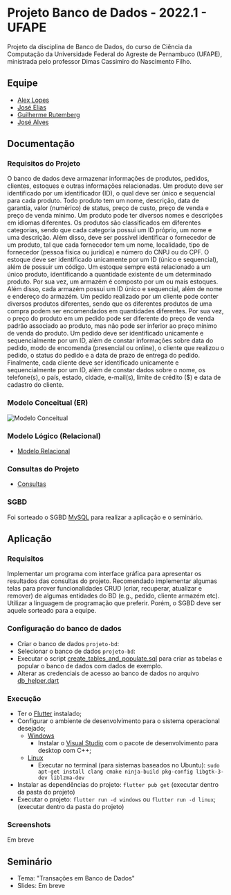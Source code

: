 # Projeto Banco de Dados - 2022.1 - UFAPE

Projeto da disciplina de Banco de Dados, do curso de Ciência da Computação da Universidade Federal do Agreste de Pernambuco (UFAPE), ministrada pelo professor Dimas Cassimiro do Nascimento Filho.

## Equipe

- [Alex Lopes](https://github.com/alexlsilva7)
- [José Elias](https://github.com/Eliaz500)
- [Guilherme Rutemberg](https://github.com/GuiSysLima)
- [José Alves](https://github.com/IBORD)

## Documentação
### Requisitos do Projeto

O banco de dados deve armazenar informações de produtos, pedidos, clientes, estoques e outras informações relacionadas. Um produto deve ser identificado por um identificador (ID), o qual deve ser único e sequencial para cada produto. Todo produto tem um nome, descrição, data de garantia, valor (numérico) de status, preço de custo, preço de venda e preço de venda mínimo. Um produto pode ter diversos nomes e descrições em idiomas diferentes. Os produtos são classificados em diferentes categorias, sendo que cada categoria possui um ID próprio, um nome e uma descrição. Além disso, deve ser possível identificar o fornecedor de um produto, tal que cada fornecedor tem um nome, localidade, tipo de fornecedor (pessoa física ou jurídica) e número do CNPJ ou do CPF. O estoque deve ser identificado unicamente por um ID (único e sequencial), além de possuir um código. Um estoque sempre está relacionado a um único produto, identificando a quantidade existente de um determinado produto. Por sua vez, um armazém é composto por um ou mais estoques. Além disso, cada armazém possui um ID único e sequencial, além de nome e endereço do armazém. Um pedido realizado por um cliente pode conter diversos produtos diferentes, sendo que os diferentes produtos de uma compra podem ser encomendados em quantidades diferentes. Por sua vez, o preço do produto em um pedido pode ser diferente do preço de venda padrão associado ao produto, mas não pode ser inferior ao preço mínimo de venda do produto. Um pedido deve ser identificado unicamente e sequencialmente por um ID, além de constar informações sobre data do pedido, modo de encomenda (presencial ou online), o cliente que realizou o pedido, o status do pedido e a data de prazo de entrega do pedido. Finalmente, cada cliente deve ser identificado unicamente e sequencialmente por um ID, além de constar dados sobre o nome, os telefone(s), o país, estado, cidade, e-mail(s), limite de crédito ($) e data de cadastro do cliente.
### Modelo Conceitual (ER)

![Modelo Conceitual](docs/entidade-relacionamento.png)

### Modelo Lógico (Relacional)

- [Modelo Relacional](docs/Modelo_Relacional.pdf)

### Consultas do Projeto

- [Consultas](docs/consultas.md)

### SGBD

Foi sorteado o SGBD [MySQL](https://www.mysql.com/) para realizar a aplicação e o seminário.
## Aplicação

### Requisitos

Implementar um programa com interface gráfica para apresentar os resultados das consultas do projeto. Recomendado implementar algumas telas para prover funcionalidades CRUD (criar, recuperar, atualizar e remover) de algumas entidades do BD (e.g., pedido, cliente armazém etc). Utilizar a linguagem de programação que preferir. Porém, o SGBD deve ser aquele sorteado para a equipe.

### Configuração do banco de dados

- Criar o banco de dados `projeto-bd`:
- Selecionar o banco de dados `projeto-bd`:
- Executar o script [create_tables_and_populate.sql](docs/sql/create_tables_and_populate.sql) para criar as tabelas e popular o banco de dados com dados de exemplo.
- Alterar as credenciais de acesso ao banco de dados no arquivo [db_helper.dart](lib/app/core/helpers/db_helper.dart)

### Execução

- Ter o [Flutter](https://flutter.dev/) instalado;
- Configurar o ambiente de desenvolvimento para o sistema operacional desejado;
    - [Windows](https://docs.flutter.dev/get-started/install/windows#additional-windows-requirements)
        - Instalar o [Visual Studio](https://docs.flutter.dev/get-started/install/windows#additional-windows-requirements) com o pacote de desenvolvimento para desktop com C++;
    - [Linux](https://docs.flutter.dev/get-started/install/linux#additional-linux-requirements)
        - Executar no terminal (para sistemas baseados no Ubuntu): `sudo apt-get install clang cmake ninja-build pkg-config libgtk-3-dev liblzma-dev`
- Instalar as dependências do projeto: `flutter pub get` (executar dentro da pasta do projeto)
- Executar o projeto: `flutter run -d windows` ou `flutter run -d linux`; (executar dentro da pasta do projeto)

### Screenshots

Em breve

## Seminário

- Tema: "Transações em Banco de Dados"
- Slides: Em breve
